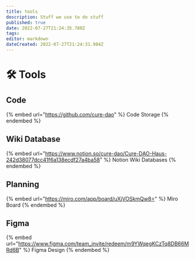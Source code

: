 ```yaml
---
title: tools
description: Stuff we use to do stuff
published: true
date: 2022-07-27T21:24:35.780Z
tags: 
editor: markdown
dateCreated: 2022-07-27T21:24:31.984Z
---
```


# 🛠 Tools

## Code

{% embed url="https://github.com/cure-dao" %}
Code Storage
{% endembed %}

## Wiki Database

{% embed url="https://www.notion.so/cure-dao/Cure-DAO-Haus-242d38077dcc41f6a138ecdf27a4ba58" %}
Notion Wiki Databases
{% endembed %}

## Planning

{% embed url="https://miro.com/app/board/uXjVOSkmQw8=" %}
Miro Board
{% endembed %}

## Figma

{% embed url="https://www.figma.com/team_invite/redeem/m9YWqegKCzTq8DB66MRd6B" %}
Figma Design
{% endembed %}
